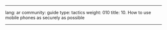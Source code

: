 

---

lang: ar
community: guide
type: tactics
weight: 010
title: 10. How to use mobile phones as securely as possible

---

<stub>

